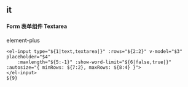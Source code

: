 ## it
#### Form 表单组件 Textarea
element-plus <el-input type="text,textarea">
```
<el-input type="${1|text,textarea|}" :rows="${2:2}" v-model="$3" placeholder="$4" 
	:maxlength="${5:-1}" :show-word-limit="${6|false,true|}" :autosize="{ minRows: ${7:2}, maxRows: ${8:4} }">
</el-input>
${9}
```